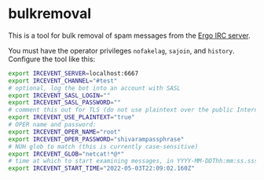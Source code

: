 bulkremoval
===========

This is a tool for bulk removal of spam messages from the [Ergo IRC server](https://github.com/ergochat/ergo).

You must have the operator privileges `nofakelag`, `sajoin`, and `history`. Configure the tool like this:

```bash
export IRCEVENT_SERVER=localhost:6667
export IRCEVENT_CHANNEL="#test"
# optional, log the bot into an account with SASL
export IRCEVENT_SASL_LOGIN=""
export IRCEVENT_SASL_PASSWORD=""
# comment this out for TLS (do not use plaintext over the public Internet)
export IRCEVENT_USE_PLAINTEXT="true"
# OPER name and password:
export IRCEVENT_OPER_NAME="root"
export IRCEVENT_OPER_PASSWORD="shivarampassphrase"
# NUH glob to match (this is currently case-sensitive)
export IRCEVENT_GLOB="netcat!*@*"
# time at which to start examining messages, in YYYY-MM-DDThh:mm:ss.sssZ format:
export IRCEVENT_START_TIME="2022-05-03T22:09:02.160Z"
```
